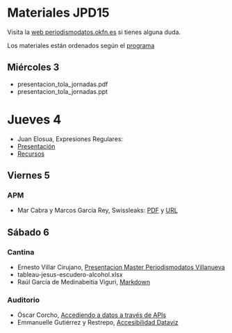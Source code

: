 # Materiales JPD15

Visita la [web periodismodatos.okfn.es](http://periodismodatos.okfn.es) si tienes alguna duda.

Los materiales están ordenados según el [programa](http://periodismodatos.okfn.es/programa-jpd15/#programa-madrid)

## Miércoles 3

- presentacion_tola_jornadas.pdf
- presentacion_tola_jornadas.ppt
# Jueves 4
- Juan Elosua, Expresiones Regulares:
 - [Presentación](http://www.juanelosua.com/presentations/2015/20150604-jpd2015-regexp/#/)
 - [Recursos](https://dl.dropboxusercontent.com/u/19188751/training_resources/2015/JPD2015/RegExp_MagiaNegra.zip)

## Viernes 5
### APM
- Mar Cabra y Marcos García Rey, Swissleaks: [PDF](https://github.com/flowsta/jpd15/blob/master/SwissLeaks%20APM%2020150605.pdf) y [URL](http://bit.ly/apmfalciani)

## Sábado 6

### Cantina
- Ernesto Villar Cirujano, [Presentacion Master Periodismodatos Villanueva](https://github.com/flowsta/jpd15/blob/master/Presentacion%20master%20datos%20villanueva.pptx)
- tableau-jesus-escudero-alcohol.xlsx
- Raúl García de Medinabeitia Viguri, [Markdown](https://docs.google.com/file/d/0Bx3bD_tD578aT3FMZ2d4Qmpfb3VnTUl5cUtpS2RnNTIzUXVF/edit)
### Auditorio
- Óscar Corcho, [Accediendo a datos a través de APIs](http://oscar-corcho.blogspot.com.es/)
- Emmanuelle Gutiérrez y Restrepo, [Accesibilidad Dataviz](https://github.com/flowsta/jpd15/tree/master/accesibilidad-dataviz)
